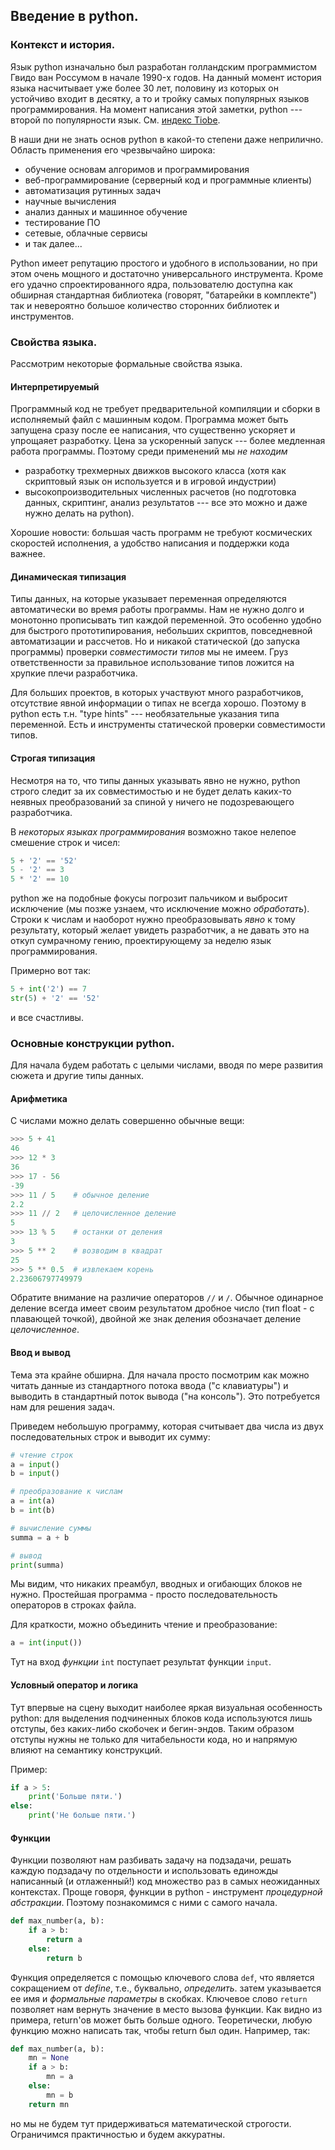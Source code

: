 ## Введение в python.

### Контекст и история.

Язык python изначально был разработан голландским программистом
Гвидо ван Россумом в начале 1990-x годов.
На данный момент история языка насчитывает уже
более 30 лет, половину из которых он устойчиво входит в десятку, а то и
тройку самых популярных языков программирования. 
На момент написания этой заметки, python --- второй по популярности язык.
См. [индекс Tiobe](https://www.tiobe.com/tiobe-index/). 

В наши дни не знать основ python в какой-то степени даже
неприлично. Область применения его чрезвычайно широка:

* обучение основам алгоримов и программирования
* веб-программирование (серверный код и программные клиенты)
* автоматизация рутинных задач
* научные вычисления
* анализ данных и машинное обучение
* тестирование ПО
* сетевые, облачные сервисы
* и так далее...

Python имеет репутацию простого и удобного в использовании, но при этом
очень мощного и достаточно универсального инструмента.
Кроме его удачно спроектированного ядра,
пользователю доступна как обширная стандартная библиотека
(говорят, "батарейки в комплекте")
так и невероятно большое количество 
сторонних библиотек и инструментов.

### Свойства языка.

Рассмотрим некоторые формальные свойства языка.

#### Интерпретируемый
Программный код не требует предварительной
компиляции и сборки в исполняемый файл c машинным кодом.
Программа может быть запущена сразу после ее написания, что
существенно ускоряет и упрощаяет разработку.
Цена за ускоренный запуск --- более медленная 
работа программы. Поэтому среди
применений мы *не находим*

* разработку трехмерных движков высокого класса (хотя как скриптовый язык
он используется и в игровой индустрии)
* высокопроизводительных численных расчетов 
(но подготовка данных, скриптинг, анализ результатов --- 
все это можно и даже нужно делать на python).

Хорошие новости: б*о*льшая часть программ не требуют космических скоростей исполнения,
а удобство написания и поддержки кода важнее. 

#### Динамическая типизация
Типы данных, на которые указывает переменная определяются
автоматически во время работы программы. 
Нам не нужно долго и монотонно
прописывать тип каждой переменной.
Это особенно удобно для быстрого прототипирования, 
небольших скриптов, повседневной автоматизации и 
рассчетов. Но и никакой статической (до запуска программы)
проверки *совместимости типов* мы не имеем.
Груз ответственности за правильное использование типов
ложится на хрупкие плечи разработчика.

Для больших проектов, в которых
участвуют много разработчиков, отсутствие явной информации о типах
не всегда хорошо. Поэтому в python есть т.н. "type hints" ---
необязательные указания типа переменной.
Есть и инструменты статической проверки совместимости типов.

#### Строгая типизация
Несмотря на то, что типы данных указывать явно не нужно,
python строго следит за их совместимостью и не будет
делать каких-то неявных преобразований за
спиной у ничего не подозревающего разработчика.

В *некоторых языках программирования* возможно такое
нелепое смешение строк и чисел:
```javascript
5 + '2' == '52'
5 - '2' == 3
5 * '2' == 10
```
python же на подобные фокусы погрозит пальчиком и 
выбросит исключение (мы позже узнаем, что 
исключение можно *обработать*). Строки к числам и наоборот
нужно преобразовывать *явно* к тому результату, который 
желает увидеть разработчик, а не давать это на откуп 
сумрачному гению, проектирующему за неделю язык программирования.

Примерно вот так:
```python
5 + int('2') == 7
str(5) + '2' == '52'
```
и все счастливы.

### Основные конструкции python.

Для начала будем работать с целыми числами, вводя
по мере развития сюжета и другие типы данных.

#### Арифметика
С числами можно делать совершенно обычные вещи:
```python
>>> 5 + 41
46
>>> 12 * 3
36
>>> 17 - 56
-39
>>> 11 / 5    # обычное деление
2.2
>>> 11 // 2   # целочисленное деление
5
>>> 13 % 5    # останки от деления
3
>>> 5 ** 2    # возводим в квадрат
25
>>> 5 ** 0.5  # извлекаем корень
2.23606797749979
```

Обратите внимание
на различие операторов `//` и `/`. Обычное одинарное деление всегда
имеет своим результатом дробное число (тип float - с плавающей точкой),
двойной же знак деления обозначает деление *целочисленное*.

#### Ввод и вывод
Тема эта крайне обширна. Для начала просто посмотрим 
как можно читать данные
из стандартного потока ввода ("с клавиатуры") и выводить 
в стандартный поток вывода ("на консоль"). Это потребуется нам для 
решения задач. 

Приведем небольшую программу, которая считывает два числа из
двух последовательных строк и выводит их сумму:
```python
# чтение строк
a = input()
b = input()

# преобразование к числам
a = int(a)
b = int(b)

# вычисление суммы
summa = a + b

# вывод
print(summa)
```
Мы видим, что никаких преамбул, вводных и огибающих блоков не нужно. 
Простейшая программа - просто последовательность операторов 
в строках файла.

Для краткости, можно объединить чтение и преобразование:
```python
a = int(input())
```
Тут на вход *функции* `int` поступает результат функции `input`.

#### Условный оператор и логика

Тут впервые на сцену выходит наиболее яркая визуальная 
особенность python: для выделения подчиненных блоков кода
используются лишь отступы, без каких-либо скобочек и бегин-эндов.
Таким образом отступы нужны не только для читабельности кода, но
и напрямую влияют на семантику конструкций.

Пример:
```python
if a > 5:
    print('Больше пяти.')
else:
    print('Не больше пяти.')
```


#### Функции
Функции позволяют нам разбивать задачу на подзадачи,
решать каждую подзадачу по отдельности и 
использовать единожды написанный (и отлаженный!) код
множество раз в самых неожиданных контекстах.
Проще говоря, функции в python - инструмент 
*процедурной абстракции*. Поэтому познакомимся с ними
с самого начала.

```python
def max_number(a, b):
    if a > b:
        return a
    else:
        return b
```

Функция определяется с помощью ключевого слова `def`, что
является сокращением от *define*, т.е., буквально, *определить*.
затем указывается ее имя и *формальные параметры* в скобках.
Ключевое слово `return` позволяет нам вернуть значение в место 
вызова функции. Как видно из примера, return'ов может быть
больше одного. Теоретически, любую функцию можно написать так, чтобы
return был один. Например, так:
```python
def max_number(a, b):
    mn = None
    if a > b:
        mn = a
    else:
        mn = b
    return mn
```
но мы не будем тут придерживаться математической строгости. 
Ограничимся практичностью и будем аккуратны.
